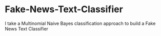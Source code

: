 # Fake-News-Text-Classifier
I take a Multinomial Naive Bayes classification approach to build a Fake News Text Classifier
